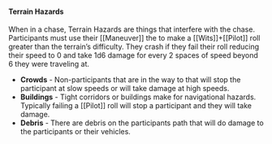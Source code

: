 #### Terrain Hazards
When in a chase, Terrain Hazards are things that interfere with the chase. Participants must use their  [[Maneuver]] the to make a [[Wits]]+[[Pilot]] roll greater than the terrain’s difficulty. They crash if they fail their roll reducing their speed to 0 and take 1d6 damage for every 2 spaces of speed beyond 6 they were traveling at.

- **Crowds** - Non-participants that are in the way to that will stop the participant at slow speeds or will take damage at high speeds. 
- **Buildings** - Tight corridors or buildings make for navigational hazards. Typically failing a [[Pilot]] roll will stop a participant and they will take damage.
- **Debris** - There are debris on the participants path that will do damage to the participants or their vehicles.